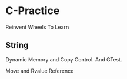 # C-Practice
Reinvent Wheels To Learn

## String
Dynamic Memory and Copy Control. And GTest.

Move and Rvalue Reference
